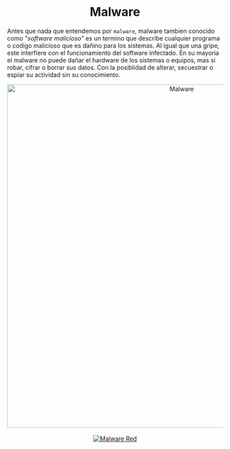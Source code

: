 <h1 align="center"> Malware</h1> 

Antes que nada que entendemos por `malware`, malware tambien conocido como _"software malicioso"_ es un termino que describe cualquier programa o codigo malicioso que es dañino para los sistemas. Al igual que una gripe, este interfiere con el funcionamiento del software infectado. En su mayoria el malware no puede dañar el hardware de los sistemas o equipos, mas si robar, cifrar o borrar sus datos. Con la posiblidad de alterar, secuestrar o espiar su actividad sin su conocimiento.
<br>

<div align="center">
  <img src="https://i1.wp.com/unaaldia.hispasec.com/wp-content/uploads/2020/03/malware-virus-diferencias.png?w=768&ssl=1" alt="Malware" width="800">
  <br><br>
  <a href="https://github.com/BrandPM18/MarkdownReports/tree/master/CyberSecurity/MalwareTypes">
    <img src="https://img.shields.io/badge/Malware-Types-red" alt="Malware Red">
  </a>
  <br>
 </div>
